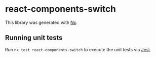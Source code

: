 # react-components-switch

This library was generated with [Nx](https://nx.dev).

## Running unit tests

Run `nx test react-components-switch` to execute the unit tests via [Jest](https://jestjs.io).
